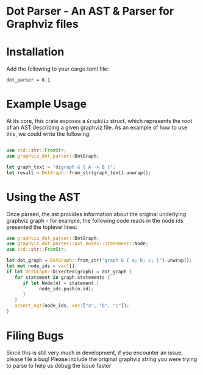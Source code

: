 # Dot Parser - An AST & Parser for Graphviz files

# Installation 

Add the following to your cargo.toml file: 

`dot_parser = 0.1`

# Example Usage

At its core, this crate exposes a `GraphViz` struct, which represents 
the root of an AST describing a given graphviz file. As an example of how 
to use this, we could write the following:

```rust

use std::str::FromStr;
use graphviz_dot_parser::DotGraph;

let graph_text = "digraph G { A -> B }";
let result = DotGraph::from_str(graph_text).unwrap();

```

# Using the AST 

Once parsed, the ast provides information about the original underlying graphviz graph - for example,
the following code reads in the node ids presented the toplevel lines:

```rust
use graphviz_dot_parser::DotGraph;
use graphviz_dot_parser::ast_nodes::Statement::Node;
use std::str::FromStr;

let dot_graph = DotGraph::from_str("graph G { a; b; c; }").unwrap();
let mut node_ids = vec![];
if let DotGraph::Directed(graph) = dot_graph {
   for statement in graph.statements {
      if let Node(n) = statement {
            node_ids.push(n.id);
      }
   }
   assert_eq!(node_ids, vec!["a", "b", "c"]);
}
```

# Filing Bugs 

Since this is still very much in development, if you encounter 
an issue, please file a bug! Please include the original graphviz string you were trying to 
parse to help us debug the issue faster
